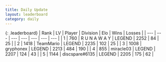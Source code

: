 ```yaml
---
title: Daily Update
layout: leaderboard
category: daily
---
```


{: .leaderboard}
| Rank | LV | Player | Division | Elo | Wins | Losses |
| --- | --- | --- | --- | --- | --- | --- |
| <span data-change="2">1</span> | 760 | <span title="ID: 66144">R U N A W A Y</span> | LEGEND | <span data-change="21">2252</span> | <span data-change="4">84</span> | <span data-change="0">25</span> |
| <span data-change="0">2</span> | 1418 | <span title="ID: 164871">TeamMario</span> | LEGEND | <span data-change="-3">2235</span> | <span data-change="5">102</span> | <span data-change="2">25</span> |
| <span data-change="-2">3</span> | 1008 | <span title="ID: 315148">gryphonex</span> | LEGEND | <span data-change="-40">2213</span> | <span data-change="22">484</span> | <span data-change="11">190</span> |
| <span data-change="0">4</span> | 855 | <span title="ID: 416373">miracle03</span> | LEGEND | <span data-change="5">2207</span> | <span data-change="1">124</span> | <span data-change="0">43</span> |
| <span data-change="0">5</span> | 1144 | <span title="ID: 203132">discspare#6135</span> | LEGEND | <span data-change="21">2205</span> | <span data-change="20">175</span> | <span data-change="6">62</span> |